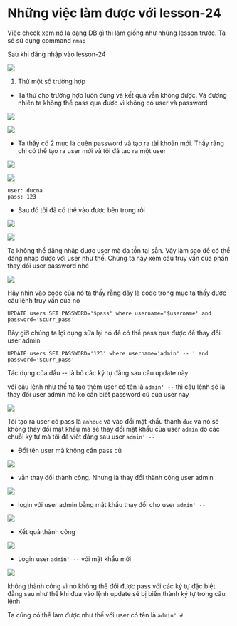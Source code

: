 # Những việc làm được với lesson-24
Việc check xem nó là dạng DB gì thì làm giống như những lesson trước. Ta sẽ sử dụng command `nmap`

Sau khi đăng nhập vào lesson-24

![](../images/lesson24/screen.png)

1. Thử một số trường hợp 
- Ta thử cho trường hợp luôn đúng và kết quả vẫn không được. Và đương nhiên ta không thể pass qua được vì không có user và password 

![](../images/lesson23/screen_4.png)

![](../images/lesson24/screen_5.png)

- Ta thấy có 2 mục là quên password và tạo ra tài khoản mới. Thấy rằng chỉ có thể tạo ra user mới và tôi đã tạo ra một user 

![](../images/lesson24/screen_1.png)

![](../images/lesson24/screen_2.png)

```
user: ducna
pass: 123
```
- Sau đó tôi đã có thể vào được bên trong rồi 

![](../images/lesson24/screen_3.png)


![](../images/lesson24/screen_4.png)

Ta không thể đăng nhập được user mà đa tồn tại sẵn. Vậy làm sao để có thể  đăng nhập được với user như thế. Chúng ta hãy xem câu truy vấn của phần thay đổi user password nhé 

![](../images/lesson24/screen_7.png)

Hãy nhìn vào code của nó ta thấy rằng đây là code trong mục ta thấy được câu lệnh truy vấn của nó 

```
UPDATE users SET PASSWORD='$pass' where username='$username' and password='$curr_pass'
```

Bây giờ chúng ta lợi dụng sửa lại nó để có thể pass qua được để thay đổi user admin 
```
UPDATE users SET PASSWORD='123' where username='admin' -- ' and password='$curr_pass'
```
Tác dụng của dấu -- là bỏ các ký tự đằng sau câu update này 

với câu lệnh như thế ta tạo thêm user có tên là `admin' --` thì câu lệnh sẽ là thay đổi user admin mà ko cần biết password cũ của user này 

![](../images/lesson24/screen_6.png)

Tôi tạo ra user có pass là `anhduc` và vào đổi mật khẩu thành  `duc` và nó sẽ không thay đổi mật khẩu mà sẽ thay đổi mật khẩu của user `admin` do các chuỗi ký tự mà tôi đã viết đằng sau user `admin' --` 

- Đổi tên user mà không cần pass cũ  

![](../images/lesson24/screen_8.png)

- vẫn thay đổi thành công. Nhưng là thay đổi thành công user admin

![](../images/lesson24/screen_9.png)

- login với user admin bằng mật khẩu thay đổi cho user `admin' --`

![](../images/lesson24/screen_10.png)

- Kết quả thành công 

![](../images/lesson24/screen_11.png)

- Login user `admin' --` với mật khẩu mới 

![](../images/lesson24/screen_12.png)

không thành công vì nó không thể đổi được pass với các ký tự đặc biệt đằng sau như thế  khi đưa vào lệnh update sẽ bị biến thành ký tự trong câu lệnh 

Ta cũng có thể làm được như thế với user có tên là `admin' #` 

